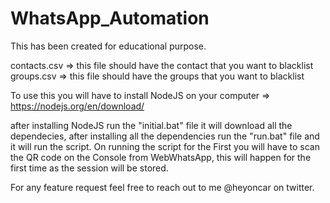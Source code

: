 # WhatsApp_Automation
This has been created for educational purpose.

contacts.csv => this file should have the contact that you want to blacklist
groups.csv => this file should have the groups that you want to blacklist

To use this you will have to install NodeJS on your computer => https://nodejs.org/en/download/

after installing NodeJS run the "initial.bat" file it will download all the dependecies,
after installing all the dependencies run the "run.bat" file and it will run the script.
On running the script for the First you will have to scan the QR code on the Console from WebWhatsApp, this will happen for the first time as the session will be stored.

For any feature request feel free to reach out to me @heyoncar on twitter.
